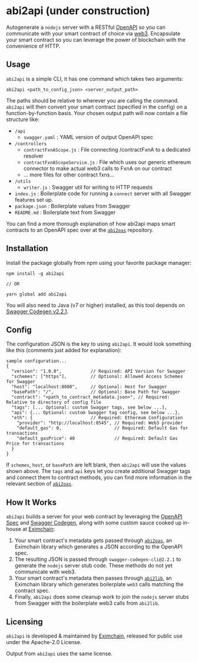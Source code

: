 # abi2api (under construction)

Autogenerate a `nodejs` server with a RESTful [OpenAPI](https://swagger.io/specification/) so you can communicate with your smart contract of choice via [web3](https://github.com/ethereum/web3.js/).  Encapsulate your smart contract so you can leverage the power of blockchain with the convenience of HTTP.

## Usage
`abi2api` is a simple CLI, it has one command which takes two arguments:

```
abi2api <path_to_config_json> <server_output_path>
```

The paths should be relative to wherever you are calling the command.  `abi2api` will then convert your smart contract (specified in the config) on a function-by-function basis.  Your chosen output path will now contain a file structure like:

- `/api`
  - `swagger.yaml` : YAML version of output OpenAPI spec
- `/controllers`
  - `contractFxnAScope.js` : File connecting /contractFxnA to a dedicated resolver
  - `contractFxnAScopeService.js` : File which uses our generic ethereum connector to make actual web3 calls to FxnA on our contract
  - ... more files for other contract fxns...
- `/utils`
  - `writer.js` : Swagger util for writing to HTTP requests
- `index.js` : Boilerplate code for running a `connect` server with all Swagger features set up.
- `package.json` : Boilerplate values from Swagger
- `README.md` : Boilerplate text from Swagger

You can find a more thorough explanation of how abi2api maps smart contracts to an OpenAPI spec over at the [`abi2oas`](https://github.com/Eximchain/abi2oas#method-mapping) repository.

## Installation
Install the package globally from npm using your favorite package manager:

```
npm install -g abi2api

// OR

yarn global add abi2api
```

You will also need to Java (v7 or higher) installed, as this tool depends on [Swagger Codegen v2.2.1](https://swagger.io/docs/swagger-tools/).

## Config
The configuration JSON is the key to using `abi2api`.  It would look something like this (comments just added for explanation):

```
sample configuration...
{
  "version": "1.0.0",           // Required: API Version for Swagger
  "schemes": ["https"],         // Optional: Allowed Access Schemes for Swagger
  "host": "localhost:8080",     // Optional: Host for Swagger
  "basePath": "/",              // Optional: Base Path for Swagger
  "contract": "<path_to_contract_metadata.json>", // Required: Relative to directory of config file
  "tags": [... Optional: custom Swagger tags, see below ...],
  "api": {... Optional: custom Swagger tag config, see below ...},
  "eth": {                      // Required: Ethereum Configuration
    "provider": "http://localhost:8545", // Required: Web3 provider
    "default_gas": 0,                    // Required: Default Gas for transactions
    "default_gasPrice": 40               // Required: Default Gas Price for transactions
  }
}
```

If `schemes`, `host`, or `basePath` are left blank, then `abi2api` will use the values shown above.  The `tags` and `api` keys let you create additional Swagger tags and connect them to contract methods, you can find more information in the relevant section of [`abi2oas`](https://github.com/Eximchain/abi2oas#custom-tags).

## How It Works
`abi2api` builds a server for your web contract by leveraging the [OpenAPI Spec](https://swagger.io/specification/) and [Swagger Codegen](https://swagger.io/swagger-codegen/), along with some custom sauce cooked up in-house at [Eximchain](https://eximchain.com/):
1. Your smart contract's metadata gets passed through [`abi2oas`](https://github.com/Eximchain/abi2oas), an Eximchain library which generates a JSON according to the OpenAPI spec.
2. The resulting JSON is passed through `swagger-codegen-cli@2.2.1` to generate the `nodejs` server stub code.  These methods do not yet communicate with web3.
3. Your smart contract's metadata then passes through [`abi2lib`](https://github.com/Eximchain/abi2lib), an Eximchain library which generates boilerplate `web3` calls matching the contract spec.
4. Finally, `abi2api` does some cleanup work to join the `nodejs` server stubs from Swagger with the boilerplate web3 calls from `abi2lib`.

## Licensing
`abi2api` is developed & maintained by [Eximchain](https://eximchain.com/), released for public use under the Apache-2.0 License.  

Output from `abi2api` uses the same license.